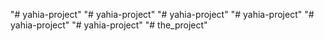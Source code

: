 "# yahia-project" 
"# yahia-project" 
"# yahia-project" 
"# yahia-project" 
"# yahia-project" 
"# yahia-project" 
"# the_project" 
